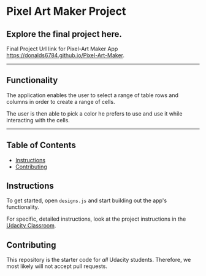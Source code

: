 # Pixel Art Maker Project

## Explore the final project here.
Final Project Url link for Pixel-Art Maker App <https://donalds6784.github.io/Pixel-Art-Maker>.

--------------------------------------------------------

## Functionality

The application enables the user to select a range of table rows and columns in order to create a range of cells.

The user is then able to pick a color he prefers to use and use it while interacting with the cells.

--------------------------------------------------------
## Table of Contents

* [Instructions](#instructions)
* [Contributing](#contributing)

## Instructions

To get started, open `designs.js` and start building out the app's functionality.

For specific, detailed instructions, look at the project instructions in the [Udacity Classroom](https://classroom.udacity.com/me).

## Contributing

This repository is the starter code for _all_ Udacity students. Therefore, we most likely will not accept pull requests.